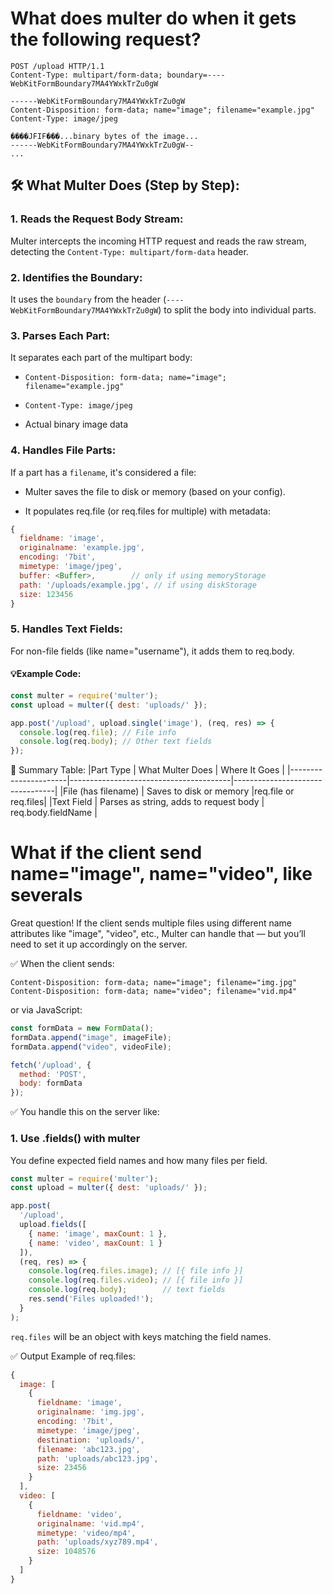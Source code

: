 # What does multer do when it gets the following request?

```http
POST /upload HTTP/1.1
Content-Type: multipart/form-data; boundary=----WebKitFormBoundary7MA4YWxkTrZu0gW

------WebKitFormBoundary7MA4YWxkTrZu0gW
Content-Disposition: form-data; name="image"; filename="example.jpg"
Content-Type: image/jpeg

����JFIF���...binary bytes of the image...
------WebKitFormBoundary7MA4YWxkTrZu0gW--
...
``` 


## 🛠 What Multer Does (Step by Step):
### 1. Reads the Request Body Stream:
Multer intercepts the incoming HTTP request and reads the raw stream, detecting the `Content-Type: multipart/form-data` header.

### 2. Identifies the Boundary:
It uses the `boundary` from the header (`----WebKitFormBoundary7MA4YWxkTrZu0gW`) to split the body into individual parts.

### 3. Parses Each Part:
It separates each part of the multipart body:

- `Content-Disposition: form-data; name="image"; filename="example.jpg"`

- `Content-Type: image/jpeg`

- Actual binary image data

### 4. Handles File Parts:
If a part has a `filename`, it's considered a file:

- Multer saves the file to disk or memory (based on your config).

- It populates req.file (or req.files for multiple) with metadata:

```js
{
  fieldname: 'image',
  originalname: 'example.jpg',
  encoding: '7bit',
  mimetype: 'image/jpeg',
  buffer: <Buffer>,        // only if using memoryStorage
  path: '/uploads/example.jpg', // if using diskStorage
  size: 123456
}
```

### 5. Handles Text Fields:
For non-file fields (like name="username"), it adds them to req.body.

#### 💡Example Code:
```js
const multer = require('multer');
const upload = multer({ dest: 'uploads/' });

app.post('/upload', upload.single('image'), (req, res) => {
  console.log(req.file); // File info
  console.log(req.body); // Other text fields
});
```

🧠 Summary Table:
|Part Type |	What Multer Does |	Where It Goes |
|----------------------|----------------------------------------|---------------------------------|
|File (has filename) |	Saves to disk or memory	|req.file or req.files|
|Text Field |	Parses as string, adds to request body |	req.body.fieldName |






# What if the client send name="image", name="video", like severals

Great question! If the client sends multiple files using different name attributes like "image", "video", etc., Multer can handle that — but you’ll need to set it up accordingly on the server.

✅ When the client sends:
```http
Content-Disposition: form-data; name="image"; filename="img.jpg"
Content-Disposition: form-data; name="video"; filename="vid.mp4"
```
or via JavaScript:

``` js
const formData = new FormData();
formData.append("image", imageFile);
formData.append("video", videoFile);

fetch('/upload', {
  method: 'POST',
  body: formData
});
```

✅ You handle this on the server like:
### 1. Use .fields() with multer
You define expected field names and how many files per field.

```js
const multer = require('multer');
const upload = multer({ dest: 'uploads/' });

app.post(
  '/upload',
  upload.fields([
    { name: 'image', maxCount: 1 },
    { name: 'video', maxCount: 1 }
  ]),
  (req, res) => {
    console.log(req.files.image); // [{ file info }]
    console.log(req.files.video); // [{ file info }]
    console.log(req.body);        // text fields
    res.send('Files uploaded!');
  }
);
```
`req.files` will be an object with keys matching the field names.

✅ Output Example of req.files:
```js
{
  image: [
    {
      fieldname: 'image',
      originalname: 'img.jpg',
      encoding: '7bit',
      mimetype: 'image/jpeg',
      destination: 'uploads/',
      filename: 'abc123.jpg',
      path: 'uploads/abc123.jpg',
      size: 23456
    }
  ],
  video: [
    {
      fieldname: 'video',
      originalname: 'vid.mp4',
      mimetype: 'video/mp4',
      path: 'uploads/xyz789.mp4',
      size: 1048576
    }
  ]
}
```
